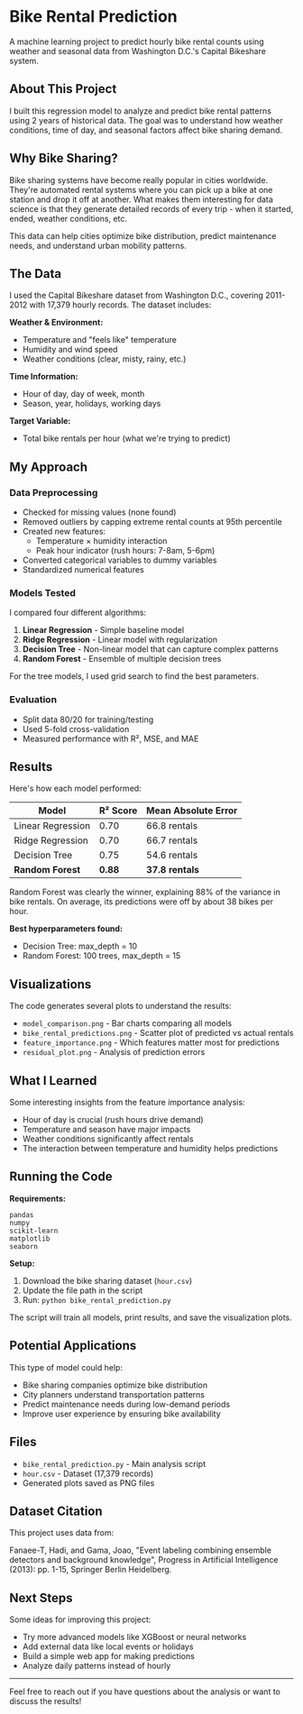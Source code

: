 # Bike Rental Prediction

A machine learning project to predict hourly bike rental counts using weather and seasonal data from Washington D.C.'s Capital Bikeshare system.

## About This Project

I built this regression model to analyze and predict bike rental patterns using 2 years of historical data. The goal was to understand how weather conditions, time of day, and seasonal factors affect bike sharing demand.

## Why Bike Sharing?

Bike sharing systems have become really popular in cities worldwide. They're automated rental systems where you can pick up a bike at one station and drop it off at another. What makes them interesting for data science is that they generate detailed records of every trip - when it started, ended, weather conditions, etc. 

This data can help cities optimize bike distribution, predict maintenance needs, and understand urban mobility patterns.

## The Data

I used the Capital Bikeshare dataset from Washington D.C., covering 2011-2012 with 17,379 hourly records. The dataset includes:

**Weather & Environment:**
- Temperature and "feels like" temperature
- Humidity and wind speed  
- Weather conditions (clear, misty, rainy, etc.)

**Time Information:**
- Hour of day, day of week, month
- Season, year, holidays, working days

**Target Variable:**
- Total bike rentals per hour (what we're trying to predict)

## My Approach

### Data Preprocessing
- Checked for missing values (none found)
- Removed outliers by capping extreme rental counts at 95th percentile
- Created new features:
  - Temperature × humidity interaction
  - Peak hour indicator (rush hours: 7-8am, 5-6pm)
- Converted categorical variables to dummy variables
- Standardized numerical features

### Models Tested
I compared four different algorithms:

1. **Linear Regression** - Simple baseline model
2. **Ridge Regression** - Linear model with regularization  
3. **Decision Tree** - Non-linear model that can capture complex patterns
4. **Random Forest** - Ensemble of multiple decision trees

For the tree models, I used grid search to find the best parameters.

### Evaluation
- Split data 80/20 for training/testing
- Used 5-fold cross-validation
- Measured performance with R², MSE, and MAE

## Results

Here's how each model performed:

| Model | R² Score | Mean Absolute Error |
|-------|----------|-------------------|
| Linear Regression | 0.70 | 66.8 rentals |
| Ridge Regression | 0.70 | 66.7 rentals |  
| Decision Tree | 0.75 | 54.6 rentals |
| **Random Forest** | **0.88** | **37.8 rentals** |

Random Forest was clearly the winner, explaining 88% of the variance in bike rentals. On average, its predictions were off by about 38 bikes per hour.

**Best hyperparameters found:**
- Decision Tree: max_depth = 10
- Random Forest: 100 trees, max_depth = 15

## Visualizations

The code generates several plots to understand the results:

- `model_comparison.png` - Bar charts comparing all models
- `bike_rental_predictions.png` - Scatter plot of predicted vs actual rentals
- `feature_importance.png` - Which features matter most for predictions
- `residual_plot.png` - Analysis of prediction errors

## What I Learned

Some interesting insights from the feature importance analysis:
- Hour of day is crucial (rush hours drive demand)
- Temperature and season have major impacts
- Weather conditions significantly affect rentals
- The interaction between temperature and humidity helps predictions

## Running the Code

**Requirements:**
```
pandas
numpy  
scikit-learn
matplotlib
seaborn
```

**Setup:**
1. Download the bike sharing dataset (`hour.csv`)
2. Update the file path in the script
3. Run: `python bike_rental_prediction.py`

The script will train all models, print results, and save the visualization plots.

## Potential Applications

This type of model could help:
- Bike sharing companies optimize bike distribution
- City planners understand transportation patterns  
- Predict maintenance needs during low-demand periods
- Improve user experience by ensuring bike availability

## Files

- `bike_rental_prediction.py` - Main analysis script
- `hour.csv` - Dataset (17,379 records)
- Generated plots saved as PNG files

## Dataset Citation

This project uses data from:

Fanaee-T, Hadi, and Gama, Joao, "Event labeling combining ensemble detectors and background knowledge", Progress in Artificial Intelligence (2013): pp. 1-15, Springer Berlin Heidelberg.

## Next Steps

Some ideas for improving this project:
- Try more advanced models like XGBoost or neural networks
- Add external data like local events or holidays
- Build a simple web app for making predictions
- Analyze daily patterns instead of hourly

---

Feel free to reach out if you have questions about the analysis or want to discuss the results!
